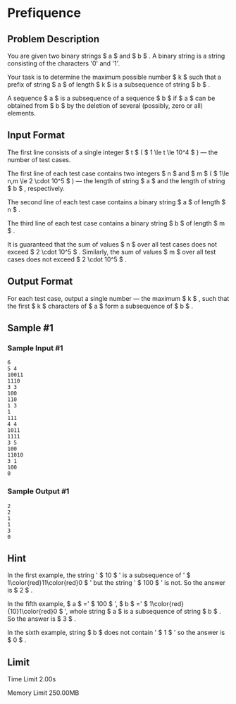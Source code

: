 # Prefiquence

## Problem Description

You are given two binary strings $ a $ and $ b $ . A binary string is a string consisting of the characters '0' and '1'.

Your task is to determine the maximum possible number $ k $ such that a prefix of string $ a $ of length $ k $ is a subsequence of string $ b $ .

A sequence $ a $ is a subsequence of a sequence $ b $ if $ a $ can be obtained from $ b $ by the deletion of several (possibly, zero or all) elements.

## Input Format

The first line consists of a single integer $ t $ ( $ 1 \le t \le 10^4 $ ) — the number of test cases.

The first line of each test case contains two integers $ n $ and $ m $ ( $ 1\le n,m \le 2 \cdot 10^5 $ ) — the length of string $ a $ and the length of string $ b $ , respectively.

The second line of each test case contains a binary string $ a $ of length $ n $ .

The third line of each test case contains a binary string $ b $ of length $ m $ .

It is guaranteed that the sum of values $ n $ over all test cases does not exceed $ 2 \cdot 10^5 $ . Similarly, the sum of values $ m $ over all test cases does not exceed $ 2 \cdot 10^5 $ .

## Output Format

For each test case, output a single number — the maximum $ k $ , such that the first $ k $ characters of $ a $ form a subsequence of $ b $ .

## Sample #1

### Sample Input #1

```
6
5 4
10011
1110
3 3
100
110
1 3
1
111
4 4
1011
1111
3 5
100
11010
3 1
100
0
```

### Sample Output #1

```
2
2
1
1
3
0
```

## Hint

In the first example, the string ' $ 10 $ ' is a subsequence of ' $ 1\color{red}11\color{red}0 $ ' but the string ' $ 100 $ ' is not. So the answer is $ 2 $ .

In the fifth example, $ a $ =' $ 100 $ ', $ b $ =' $ 1\color{red}{10}1\color{red}0 $ ', whole string $ a $ is a subsequence of string $ b $ . So the answer is $ 3 $ .

In the sixth example, string $ b $ does not contain ' $ 1 $ ' so the answer is $ 0 $ .

## Limit



Time Limit
2.00s

Memory Limit
250.00MB
